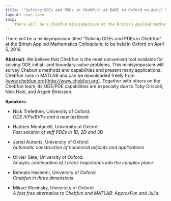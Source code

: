 ```yaml
---
title: '"Solving ODEs and PDEs in Chebfun" at BAMC in Oxford on April 5, 2016'
layout: news-item
snip:
    There will be a Chebfun minisymposium at the British Applied Mathematics Colloquium in Oxford on April 5, 2016.
---
```


There will be a minisymposium titled "Solving ODEs and PDEs in Chebfun" at the
British Applied Mathematics Colloquium, to be held in Oxford on April 5, 2016.

**Abstract**: We believe that Chebfun is the most convenient tool available for
solving ODE initial- and boundary-value problems.  This minisymposium will
survey Chebun's methods and capabilities and present many applications.
Chebfun runs in MATLAB and can be downloaded freely from
[www.chebfun.org](http://www.chebfun.org).  Together with others on the Chebfun
team, its ODE/PDE capabilities are especially due to Toby Driscoll, Nick Hale,
and Asgeir Birkisson.

**Speakers**:

 * Nick Trefethen, University of Oxford:<br />
   _ODE IVPs/BVPs and a new textbook_

 * Hadrien Montanelli, University of Oxford:<br />
   _Fast solution of stiff PDEs in 1D, 2D and 3D_

 * Jared Aurentz, University of Oxford:<br />
   _Automatic construction of numerical adjoints and applications_

 * Olivier S&egrave;te, University of Oxford:<br />
   _Analytic continuation of Lorenz trajectories into the complex plane_

 * Behnam Hashemi, University of Oxford:<br />
   _Chebfun in three dimensions_

 * Mikael Slevinsky, University of Oxford:<br />
   _A fast free alternative to Chebfun and MATLAB: ApproxFun and Julia_

